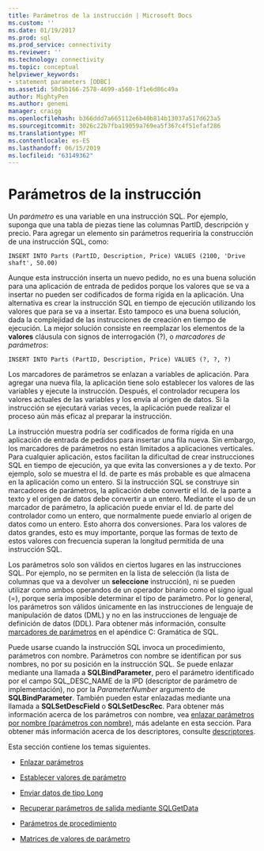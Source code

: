 ```yaml
---
title: Parámetros de la instrucción | Microsoft Docs
ms.custom: ''
ms.date: 01/19/2017
ms.prod: sql
ms.prod_service: connectivity
ms.reviewer: ''
ms.technology: connectivity
ms.topic: conceptual
helpviewer_keywords:
- statement parameters [ODBC]
ms.assetid: 58d5b166-2578-4699-a560-1f1e6d86c49a
author: MightyPen
ms.author: genemi
manager: craigg
ms.openlocfilehash: b366ddd7a665112e6b40b814b13037a517d623a5
ms.sourcegitcommit: 3026c22b7fba19059a769ea5f367c4f51efaf286
ms.translationtype: MT
ms.contentlocale: es-ES
ms.lasthandoff: 06/15/2019
ms.locfileid: "63149362"
---
```

# <a name="statement-parameters"></a>Parámetros de la instrucción
Un *parámetro* es una variable en una instrucción SQL. Por ejemplo, suponga que una tabla de piezas tiene las columnas PartID, descripción y precio. Para agregar un elemento sin parámetros requeriría la construcción de una instrucción SQL, como:  
  
```  
INSERT INTO Parts (PartID, Description, Price) VALUES (2100, 'Drive shaft', 50.00)  
```  
  
 Aunque esta instrucción inserta un nuevo pedido, no es una buena solución para una aplicación de entrada de pedidos porque los valores que se va a insertar no pueden ser codificados de forma rígida en la aplicación. Una alternativa es crear la instrucción SQL en tiempo de ejecución utilizando los valores que para se va a insertar. Esto tampoco es una buena solución, dada la complejidad de las instrucciones de creación en tiempo de ejecución. La mejor solución consiste en reemplazar los elementos de la **valores** cláusula con signos de interrogación (?), o *marcadores de parámetros*:  
  
```  
INSERT INTO Parts (PartID, Description, Price) VALUES (?, ?, ?)  
```  
  
 Los marcadores de parámetros se enlazan a variables de aplicación. Para agregar una nueva fila, la aplicación tiene solo establecer los valores de las variables y ejecute la instrucción. Después, el controlador recupera los valores actuales de las variables y los envía al origen de datos. Si la instrucción se ejecutará varias veces, la aplicación puede realizar el proceso aún más eficaz al preparar la instrucción.  
  
 La instrucción muestra podría ser codificados de forma rígida en una aplicación de entrada de pedidos para insertar una fila nueva. Sin embargo, los marcadores de parámetros no están limitados a aplicaciones verticales. Para cualquier aplicación, estos facilitan la dificultad de crear instrucciones SQL en tiempo de ejecución, ya que evita las conversiones a y de texto. Por ejemplo, solo se muestra el Id. de parte es más probable es que almacena en la aplicación como un entero. Si la instrucción SQL se construye sin marcadores de parámetros, la aplicación debe convertir el Id. de la parte a texto y el origen de datos debe convertir a un entero. Mediante el uso de un marcador de parámetro, la aplicación puede enviar el Id. de parte del controlador como un entero, que normalmente puede enviarlo al origen de datos como un entero. Esto ahorra dos conversiones. Para los valores de datos grandes, esto es muy importante, porque las formas de texto de estos valores con frecuencia superan la longitud permitida de una instrucción SQL.  
  
 Los parámetros solo son válidos en ciertos lugares en las instrucciones SQL. Por ejemplo, no se permiten en la lista de selección (la lista de columnas que va a devolver un **seleccione** instrucción), ni se pueden utilizar como ambos operandos de un operador binario como el signo igual (=), porque sería imposible determinar el tipo de parámetro. Por lo general, los parámetros son válidos únicamente en las instrucciones de lenguaje de manipulación de datos (DML) y no en las instrucciones de lenguaje de definición de datos (DDL). Para obtener más información, consulte [marcadores de parámetros](../../../odbc/reference/appendixes/parameter-markers.md) en el apéndice C: Gramática de SQL.  
  
 Puede usarse cuando la instrucción SQL invoca un procedimiento, parámetros con nombre. Parámetros con nombre se identifican por sus nombres, no por su posición en la instrucción SQL. Se puede enlazar mediante una llamada a **SQLBindParameter**, pero el parámetro identificado por el campo SQL_DESC_NAME de la IPD (descriptor de parámetro de implementación), no por la *ParameterNumber* argumento de **SQLBindParameter**. También pueden estar enlazadas mediante una llamada a **SQLSetDescField** o **SQLSetDescRec**. Para obtener más información acerca de los parámetros con nombre, vea [enlazar parámetros por nombre (parámetros con nombre)](../../../odbc/reference/develop-app/binding-parameters-by-name-named-parameters.md), más adelante en esta sección. Para obtener más información acerca de los descriptores, consulte [descriptores](../../../odbc/reference/develop-app/descriptors.md).  
  
 Esta sección contiene los temas siguientes.  
  
-   [Enlazar parámetros](../../../odbc/reference/develop-app/binding-parameters-odbc.md)  
  
-   [Establecer valores de parámetro](../../../odbc/reference/develop-app/setting-parameter-values.md)  
  
-   [Enviar datos de tipo Long](../../../odbc/reference/develop-app/sending-long-data.md)  
  
-   [Recuperar parámetros de salida mediante SQLGetData](../../../odbc/reference/develop-app/retrieving-output-parameters-using-sqlgetdata.md)  
  
-   [Parámetros de procedimiento](../../../odbc/reference/develop-app/procedure-parameters.md)  
  
-   [Matrices de valores de parámetro](../../../odbc/reference/develop-app/arrays-of-parameter-values.md)
